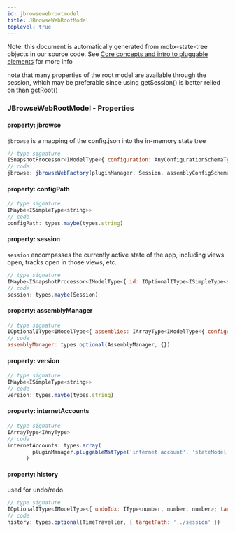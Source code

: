 ```yaml
---
id: jbrowsewebrootmodel
title: JBrowseWebRootModel
toplevel: true
---
```


Note: this document is automatically generated from mobx-state-tree objects in
our source code. See [Core concepts and intro to pluggable
elements](/docs/developer_guide/) for more info

note that many properties of the root model are available through the session, which
may be preferable since using getSession() is better relied on than getRoot()

### JBrowseWebRootModel - Properties

#### property: jbrowse

`jbrowse` is a mapping of the config.json into the in-memory state tree

```js
// type signature
ISnapshotProcessor<IModelType<{ configuration: AnyConfigurationSchemaType; plugins: IArrayType<IType<PluginDefinition, PluginDefinition, PluginDefinition>>; ... 5 more ...; defaultSession: IOptionalIType<...>; }, { ...; } & { ...; }, _NotCustomized, _NotCustomized>, _NotCustomized, Record<...>>
// code
jbrowse: jbrowseWebFactory(pluginManager, Session, assemblyConfigSchema)
```

#### property: configPath

```js
// type signature
IMaybe<ISimpleType<string>>
// code
configPath: types.maybe(types.string)
```

#### property: session

`session` encompasses the currently active state of the app, including
views open, tracks open in those views, etc.

```js
// type signature
IMaybe<ISnapshotProcessor<IModelType<{ id: IOptionalIType<ISimpleType<string>, [undefined]>; name: ISimpleType<string>; margin: IType<number, number, number>; ... 11 more ...; drawerPosition: IOptionalIType<...>; }, { ...; } & ... 5 more ... & { ...; }, _NotCustomized, _NotCustomized>, _NotCustomized, _NotCustomized>>
// code
session: types.maybe(Session)
```

#### property: assemblyManager

```js
// type signature
IOptionalIType<IModelType<{ assemblies: IArrayType<IModelType<{ configuration: IMaybe<IReferenceType<IAnyType>>; }, { error: Error; regions: BasicRegion[]; refNameAliases: RefNameAliases; lowerCaseRefNameAliases: RefNameAliases; cytobands: Feature[]; } & { ...; } & { ...; } & { ...; } & { ...; }, _NotCustomized, _No...
// code
assemblyManager: types.optional(AssemblyManager, {})
```

#### property: version

```js
// type signature
IMaybe<ISimpleType<string>>
// code
version: types.maybe(types.string)
```

#### property: internetAccounts

```js
// type signature
IArrayType<IAnyType>
// code
internetAccounts: types.array(
        pluginManager.pluggableMstType('internet account', 'stateModel'),
      )
```

#### property: history

used for undo/redo

```js
// type signature
IOptionalIType<IModelType<{ undoIdx: IType<number, number, number>; targetPath: IType<string, string, string>; }, { history: unknown[]; notTrackingUndo: boolean; } & { readonly canUndo: boolean; readonly canRedo: boolean; } & { ...; }, _NotCustomized, _NotCustomized>, [...]>
// code
history: types.optional(TimeTraveller, { targetPath: '../session' })
```
